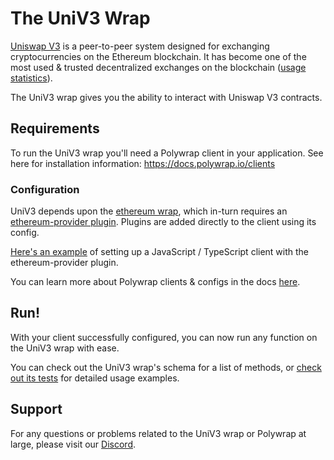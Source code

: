 # The UniV3 Wrap

[Uniswap V3](https://docs.uniswap.org/concepts/uniswap-protocol) is a peer-to-peer system designed for exchanging cryptocurrencies on the Ethereum blockchain. It has become one of the most used & trusted decentralized exchanges on the blockchain ([usage statistics](https://defillama.com/protocol/uniswap)).

The UniV3 wrap gives you the ability to interact with Uniswap V3 contracts.

## Requirements

To run the UniV3 wrap you'll need a Polywrap client in your application. See here for installation information: https://docs.polywrap.io/clients

### Configuration

UniV3 depends upon the [ethereum wrap](https://github.com/polywrap/ethers), which in-turn requires an [ethereum-provider plugin](https://github.com/polywrap/ethereum-wallet). Plugins are added directly to the client using its config.

[Here's an example](https://github.com/polywrap/ethers/blob/36e6f3331264732e73f3e236004416e82930ed64/provider/implementations/js/tests/index.spec.ts#L15-L30) of setting up a JavaScript / TypeScript client with the ethereum-provider plugin.

You can learn more about Polywrap clients & configs in the docs [here](https://docs.polywrap.io/tutorials/use-wraps/configure-client).

## Run!

With your client successfully configured, you can now run any function on the UniV3 wrap with ease.

You can check out the UniV3 wrap's schema for a list of methods, or [check out its tests](https://github.com/polywrap/uniswap/tree/main/v3/wrap/src/__tests__/e2e) for detailed usage examples.

## Support

For any questions or problems related to the UniV3 wrap or Polywrap at large, please visit our [Discord](https://discord.polywrap.io).
